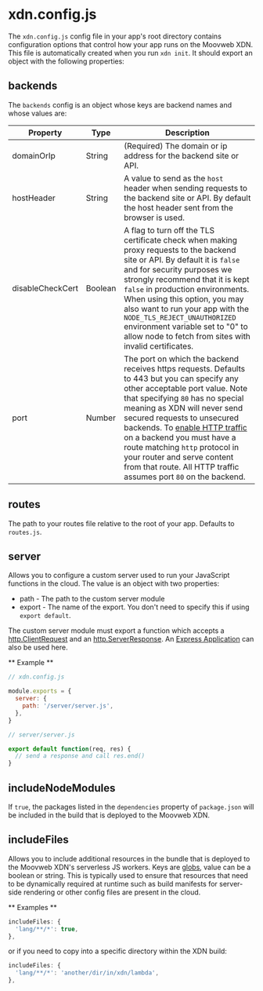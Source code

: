 # xdn.config.js

The `xdn.config.js` config file in your app's root directory contains configuration options that control how your app runs on the Moovweb XDN. This file is automatically created when you run `xdn init`. It should export an object with the following properties:

## backends

The `backends` config is an object whose keys are backend names and whose values are:

| Property         | Type    | Description |
| ---------------- | ------- | ----------- |
| domainOrIp       | String  | (Required) The domain or ip address for the backend site or API. |
| hostHeader       | String  | A value to send as the `host` header when sending requests to the backend site or API. By default the host header sent from the browser is used. |
| disableCheckCert | Boolean | A flag to turn off the TLS certificate check when making proxy requests to the backend site or API. By default it is `false` and for security purposes we strongly recommend that it is kept `false` in production environments. When using this option, you may also want to run your app with the `NODE_TLS_REJECT_UNAUTHORIZED` environment variable set to "0" to allow node to fetch from sites with invalid certificates. |
| port             | Number  | The port on which the backend receives https requests. Defaults to 443 but you can specify any other acceptable port value. Note that specifying `80` has no special meaning as XDN will never send secured requests to unsecured backends. To [enable HTTP traffic](security#section_ssl) on a backend you must have a route matching `http` protocol in your router and serve content from that route. All HTTP traffic assumes port `80` on the backend. |

## routes

The path to your routes file relative to the root of your app. Defaults to `routes.js`.

## server

Allows you to configure a custom server used to run your JavaScript functions in the cloud. The value is an object with two properties:

- path - The path to the custom server module
- export - The name of the export. You don't need to specify this if using `export default`.

The custom server module must export a function which accepts a [http.ClientRequest](https://nodejs.org/api/http.html#http_class_http_clientrequest) and an [http.ServerResponse](https://nodejs.org/api/http.html#http_class_http_serverresponse). An [Express Application](https://expressjs.com/en/4x/api.html#app) can also be used here.

** Example **

```js
// xdn.config.js

module.exports = {
  server: {
    path: '/server/server.js',
  },
}
```

```js
// server/server.js

export default function(req, res) {
  // send a response and call res.end()
}
```

## includeNodeModules

If `true`, the packages listed in the `dependencies` property of `package.json` will be included in the build that is deployed to the Moovweb XDN.

## includeFiles

Allows you to include additional resources in the bundle that is deployed to the Moovweb XDN's serverless JS workers. Keys are [globs](https://www.npmjs.com/package/glob), value can be a boolean or string. This is typically used to ensure that resources that need to be dynamically required at runtime such as build manifests for server-side rendering or other config files are present in the cloud.

** Examples **

```js
includeFiles: {
  'lang/**/*': true,
},
```

or if you need to copy into a specific directory within the XDN build:

```js
includeFiles: {
  'lang/**/*': 'another/dir/in/xdn/lambda',
},
```
